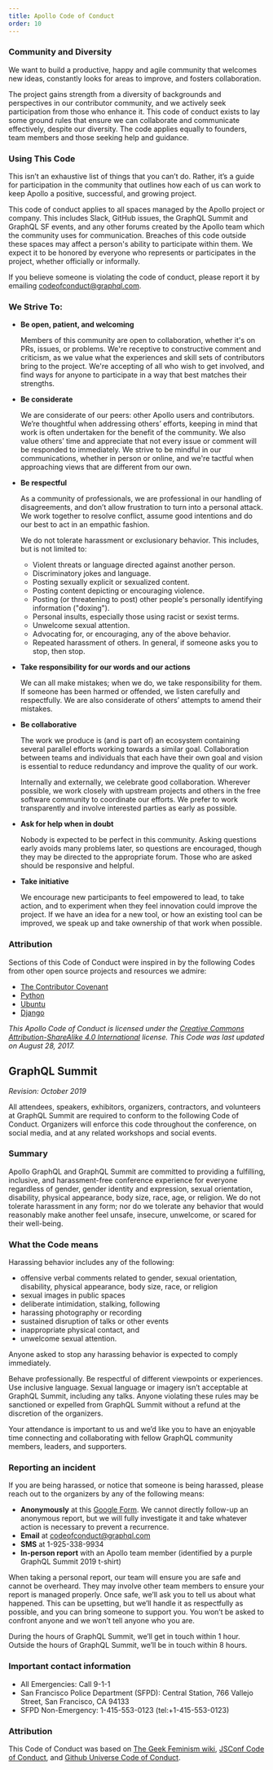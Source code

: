 ```yaml
---
title: Apollo Code of Conduct
order: 10
---
```

### Community and Diversity

We want to build a productive, happy and agile community that welcomes new ideas, constantly looks for areas to improve, and fosters collaboration. 

The project gains strength from a diversity of backgrounds and perspectives in our contributor community, and we actively seek participation from those who enhance it. This code of conduct exists to lay some ground rules that ensure we can collaborate and communicate effectively, despite our diversity. The code applies equally to founders, team members and those seeking help and guidance.

### Using This Code

This isn’t an exhaustive list of things that you can’t do. Rather, it’s a guide for participation in the community that outlines how each of us can work to keep Apollo a positive, successful, and growing project. 

This code of conduct applies to all spaces managed by the Apollo project or company. This includes Slack, GitHub issues, the GraphQL Summit and GraphQL SF events, and any other forums created by the Apollo team which the community uses for communication. Breaches of this code outside these spaces may affect a person's ability to participate within them. We expect it to be honored by everyone who represents or participates in the project, whether officially or informally.

If you believe someone is violating the code of conduct, please report it by emailing [codeofconduct@graphql.com](mailto:codeofconduct@graphql.com). 

### We Strive To:

- **Be open, patient, and welcoming**

    Members of this community are open to collaboration, whether it's on PRs, issues, or problems. We're receptive to constructive comment and criticism, as we value what the experiences and skill sets of contributors bring to the project. We're accepting of all who wish to get involved, and find ways for anyone to participate in a way that best matches their strengths.
  
- **Be considerate**

    We are considerate of our peers: other Apollo users and contributors. We’re thoughtful when addressing others’ efforts, keeping in mind that work is often undertaken for the benefit of the community. We also value others’ time and appreciate that not every issue or comment will be responded to immediately. We strive to be mindful in our communications, whether in person or online, and we're tactful when approaching views that are different from our own.
    
- **Be respectful**

    As a community of professionals, we are professional in our handling of disagreements, and don’t allow frustration to turn into a personal attack. We work together to resolve conflict, assume good intentions and do our best to act in an empathic fashion. 

    We do not tolerate harassment or exclusionary behavior. This includes, but is not limited to:
  - Violent threats or language directed against another person.
  - Discriminatory jokes and language.
  - Posting sexually explicit or sexualized content.
  - Posting content depicting or encouraging violence. 
  - Posting (or threatening to post) other people's personally identifying information ("doxing").
  - Personal insults, especially those using racist or sexist terms.
  - Unwelcome sexual attention.
  - Advocating for, or encouraging, any of the above behavior.
  - Repeated harassment of others. In general, if someone asks you to stop, then stop.
  
- **Take responsibility for our words and our actions**

    We can all make mistakes; when we do, we take responsibility for them. If someone has been harmed or offended, we listen carefully and respectfully. We are also considerate of others’ attempts to amend their mistakes.
    
- **Be collaborative**  

    The work we produce is (and is part of) an ecosystem containing several parallel efforts working towards a similar goal. Collaboration between teams and individuals that each have their own goal and vision is essential to reduce redundancy and improve the quality of our work. 
    
    Internally and externally, we celebrate good collaboration. Wherever possible, we work closely with upstream projects and others in the free software community to coordinate our efforts. We prefer to work transparently and involve interested parties as early as possible.
    
- **Ask for help when in doubt**

    Nobody is expected to be perfect in this community. Asking questions early avoids many problems later, so questions are encouraged, though they may be directed to the appropriate forum. Those who are asked should be responsive and helpful.
    
- **Take initiative** 

    We encourage new participants to feel empowered to lead, to take action, and to experiment when they feel innovation could improve the project. If we have an idea for a new tool, or how an existing tool can be improved, we speak up and take ownership of that work when possible. 
    
### Attribution

Sections of this Code of Conduct were inspired in by the following Codes from other open source projects and resources we admire:  

- [The Contributor Covenant](http://contributor-covenant.org/version/1/4/)
- [Python](https://www.python.org/psf/codeofconduct/)
- [Ubuntu](http://www.ubuntu.com/about/about-ubuntu/conduct)
- [Django](https://www.djangoproject.com/conduct/)

*This Apollo Code of Conduct is licensed under the [Creative Commons Attribution-ShareAlike 4.0 International](https://creativecommons.org/licenses/by-sa/4.0/) license. This Code was last updated on August 28, 2017.* 

## GraphQL Summit

*Revision: October 2019*

All attendees, speakers, exhibitors, organizers, contractors, and volunteers at GraphQL Summit are required to conform to the following Code of Conduct. Organizers will enforce this code throughout the conference, on social media, and at any related workshops and social events.

### Summary

Apollo GraphQL and GraphQL Summit are committed to providing a fulfilling, inclusive, and harassment-free conference experience for everyone regardless of gender, gender identity and expression, sexual orientation, disability, physical appearance, body size, race, age, or religion. We do not tolerate harassment in any form; nor do we tolerate any behavior that would reasonably make another feel unsafe, insecure, unwelcome, or scared for their well-being. 

### What the Code means

Harassing behavior includes any of the following: 

* offensive verbal comments related to gender, sexual orientation, disability, physical appearance, body size, race, or religion
* sexual images in public spaces
* deliberate intimidation, stalking, following
* harassing photography or recording
* sustained disruption of talks or other events
* inappropriate physical contact, and 
* unwelcome sexual attention.

Anyone asked to stop any harassing behavior is expected to comply immediately.

Behave professionally. Be respectful of different viewpoints or experiences. Use inclusive language. Sexual language or imagery isn’t acceptable at GraphQL Summit, including any talks. Anyone violating these rules may be sanctioned or expelled from GraphQL Summit without a refund at the discretion of the organizers.

Your attendance is important to us and we’d like you to have an enjoyable time connecting and collaborating with fellow GraphQL community members, leaders, and supporters.

### Reporting an incident

If you are being harassed, or notice that someone is being harassed, please reach out to the organizers by any of the following means:

* **Anonymously** at this [Google Form](https://forms.gle/9fu3qJXBRJSpqE9M9). We cannot directly follow-up an anonymous report, but we will fully investigate it and take whatever action is necessary to prevent a recurrence.
* **Email** at [codeofconduct@graphql.com](mailto:codeofconduct@graphql.com)
* **SMS** at 1-925-338-9934
* **In-person report** with an Apollo team member (identified by a purple GraphQL Summit 2019 t-shirt)

When taking a personal report, our team will ensure you are safe and cannot be overheard. They may involve other team members to ensure your report is managed properly. Once safe, we’ll ask you to tell us about what happened. This can be upsetting, but we’ll handle it as respectfully as possible, and you can bring someone to support you. You won’t be asked to confront anyone and we won’t tell anyone who you are.

During the hours of GraphQL Summit, we’ll get in touch within 1 hour. Outside the hours of GraphQL Summit, we’ll be in touch within 8 hours.

### Important contact information

* All Emergencies:  Call 9-1-1
* San Francisco Police Department (SFPD):  Central Station, 766 Vallejo Street, San Francisco, CA 94133
* SFPD Non-Emergency:  1-415-553-0123 (tel:+1-415-553-0123)

### Attribution

This Code of Conduct was based on [The Geek Feminism wiki](http://geekfeminism.wikia.com/wiki/Conference_anti-harassment/Policy), [JSConf Code of Conduct](http://jsconf.com/codeofconduct.html), and [Github Universe Code of Conduct](https://githubuniverse.com/code-of-conduct/). 

